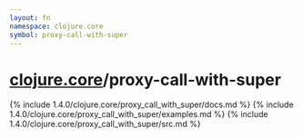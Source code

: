 ```yaml
---
layout: fn
namespace: clojure.core
symbol: proxy-call-with-super
---
```


# [clojure.core](../)/proxy-call-with-super

{% include 1.4.0/clojure.core/proxy_call_with_super/docs.md %}
{% include 1.4.0/clojure.core/proxy_call_with_super/examples.md %}
{% include 1.4.0/clojure.core/proxy_call_with_super/src.md %}

